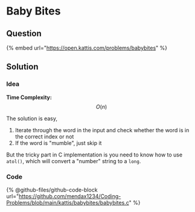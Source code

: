# Baby Bites

## Question

{% embed url="https://open.kattis.com/problems/babybites" %}

## Solution

### Idea

**Time Complexity:** $$O(n)$$

The solution is easy,

1. Iterate through the word in the input and check whether the word is in the correct index or not
2. If the word is "mumble", just skip it

But the tricky part in C implementation is you need to know how to use `atol()`, which will convert a "number" string to a `long`.

### Code

{% @github-files/github-code-block url="https://github.com/mendax1234/Coding-Problems/blob/main/kattis/babybites/babybites.c" %}
